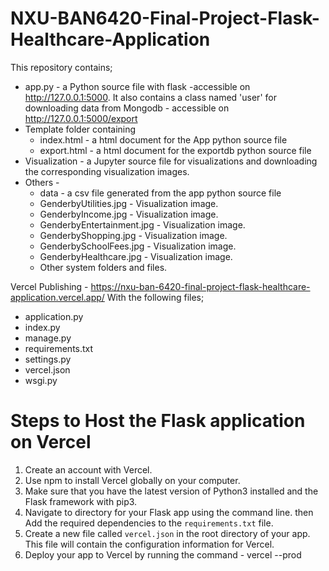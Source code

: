 # NXU-BAN6420-Final-Project-Flask-Healthcare-Application
This repository contains;
* app.py - a Python source file with flask -accessible on http://127.0.0.1:5000. It also contains a class named 'user' for downloading data from Mongodb - accessible on http://127.0.0.1:5000/export
* Template folder containing
  * index.html - a html document for the App python source file
  * export.html - a html document for the exportdb python source file
* Visualization - a Jupyter source file for visualizations and downloading the corresponding visualization images.
* Others -
  * data - a csv file generated from the app python source file
  * GenderbyUtilities.jpg - Visualization image.
  * GenderbyIncome.jpg - Visualization image.
  * GenderbyEntertainment.jpg - Visualization image.
  * GenderbyShopping.jpg - Visualization image.
  * GenderbySchoolFees.jpg - Visualization image.
  * GenderbyHealthcare.jpg - Visualization image.
  * Other system folders and files.

Vercel Publishing - https://nxu-ban-6420-final-project-flask-healthcare-application.vercel.app/
With the following files;
* application.py
* index.py
* manage.py
* requirements.txt
* settings.py
* vercel.json
* wsgi.py
# Steps to Host the Flask application on Vercel
1. Create an account with Vercel.
2. Use npm to install Vercel globally on your computer.
3. Make sure that you have the latest version of Python3 installed and the Flask framework with pip3.
4. Navigate to directory for your Flask app using the command line. then Add the required dependencies to the `requirements.txt` file.
5. Create a new file called `vercel.json` in the root directory of your app. This file will contain the configuration information for Vercel.
6. Deploy your app to Vercel by running the command - vercel --prod
